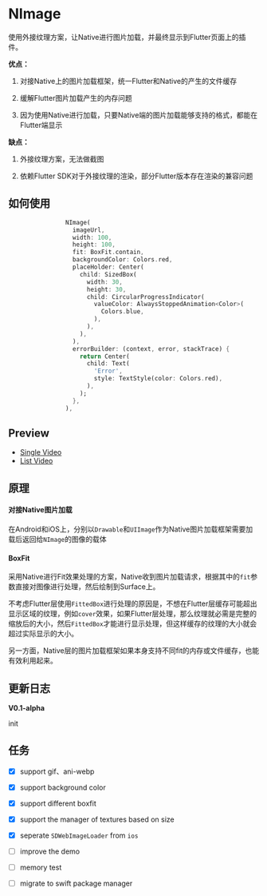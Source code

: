 # NImage

使用外接纹理方案，让Native进行图片加载，并最终显示到Flutter页面上的插件。

**优点：** 

1. 对接Native上的图片加载框架，统一Flutter和Native的产生的文件缓存

2. 缓解Flutter图片加载产生的内存问题

3. 因为使用Native进行加载，只要Native端的图片加载能够支持的格式，都能在Flutter端显示

**缺点：**

1. 外接纹理方案，无法做截图

2. 依赖Flutter SDK对于外接纹理的渲染，部分Flutter版本存在渲染的兼容问题

## 如何使用

```dart
                NImage(
                  imageUrl,
                  width: 100,
                  height: 100,
                  fit: BoxFit.contain,
                  backgroundColor: Colors.red,
                  placeHolder: Center(
                    child: SizedBox(
                      width: 30,
                      height: 30,
                      child: CircularProgressIndicator(
                        valueColor: AlwaysStoppedAnimation<Color>(
                          Colors.blue,
                        ),
                      ),
                    ),
                  ),
                  errorBuilder: (context, error, stackTrace) {
                    return Center(
                      child: Text(
                        'Error',
                        style: TextStyle(color: Colors.red),
                      ),
                    );
                  },
                ),
```

## Preview

- [Single Video](snapshots/single.mp4)
- [List Video](snapshots/list.mp4)

## 原理

#### 对接Native图片加载

在Android和iOS上，分别以`Drawable`和`UIImage`作为Native图片加载框架需要加载后返回给`NImage`的图像的载体

#### BoxFit

采用Native进行Fit效果处理的方案，Native收到图片加载请求，根据其中的`fit`参数直接对图像进行处理，然后绘制到Surface上。

不考虑Flutter层使用`FittedBox`进行处理的原因是，不想在Flutter层缓存可能超出显示区域的纹理，例如`cover`效果，如果Flutter层处理，那么纹理就必需是完整的缩放后的大小，然后`FittedBox`才能进行显示处理，但这样缓存的纹理的大小就会超过实际显示的大小。

另一方面，Native层的图片加载框架如果本身支持不同fit的内存或文件缓存，也能有效利用起来。

## 更新日志

**V0.1-alpha**

init

## 任务

- [x] support gif、ani-webp

- [x] support background color

- [x] support different boxfit

- [x] support the manager of textures based on size

- [x] seperate `SDWebImageLoader` from `ios`

- [ ] improve the demo

- [ ] memory test

- [ ] migrate to swift package manager
